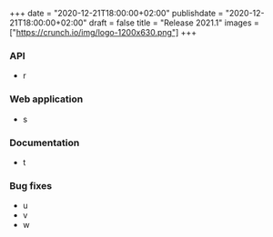 +++
date = "2020-12-21T18:00:00+02:00"
publishdate = "2020-12-21T18:00:00+02:00"
draft = false
title = "Release 2021.1"
images = ["https://crunch.io/img/logo-1200x630.png"]
+++

### API
* r

### Web application
* s

### Documentation
* t

### Bug fixes
* u
* v
* w
